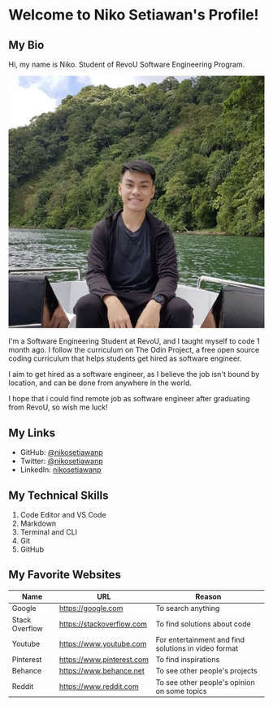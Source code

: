 # Welcome to Niko Setiawan's Profile!

## My Bio

Hi, my name is Niko. Student of RevoU Software Engineering Program.

![Niko Setiawan Photo](assets/photo-niko.jpg)

I'm a Software Engineering Student at RevoU, and I taught myself to code 1 month ago. I follow the curriculum on The Odin Project, a free open source coding curriculum that helps students get hired as software engineer.

I aim to get hired as a software engineer, as I believe the job isn't bound by location, and can be done from anywhere in the world.

I hope that i could find remote job as software engineer after graduating from RevoU, so wish me luck!

## My Links

- GitHub: [@nikosetiawanp](https://github.com/nikosetiawanp)
- Twitter: [@nikosetiawanp](https://twitter.com/nikosetiawanp)
- LinkedIn: [nikosetiawanp](https://www.linkedin.com/in/niko-sp-950001261/)

## My Technical Skills

1. Code Editor and VS Code
2. Markdown
3. Terminal and CLI
4. Git
5. GitHub

## My Favorite Websites

| Name           | URL                         | Reason                                               |
| -------------- | --------------------------- | ---------------------------------------------------- |
| Google         | <https://google.com>        | To search anything                                   |
| Stack Overflow | <https://stackoverflow.com> | To find solutions about code                         |
| Youtube        | <https://www.youtube.com>   | For entertainment and find solutions in video format |
| Pinterest      | <https://www.pinterest.com> | To find inspirations                                 |
| Behance        | <https://www.behance.net>   | To see other people's projects                       |
| Reddit         | <https://www.reddit.com>    | To see other people's opinion on some topics         |

